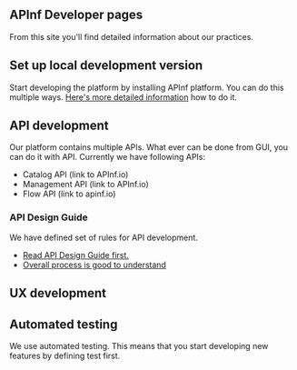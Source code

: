 ## APInf Developer pages

From this site you'll find detailed information about our practices. 

## Set up local development version 
Start developing the platform by installing APInf platform. You can do this multiple ways. [Here's more detailed information](https://github.com/apinf/platform/blob/develop/INSTALL.md) how to do it. 


## API development

Our platform contains multiple APIs. What ever can be done from GUI, you can do it with API. Currently we have following APIs: 
- Catalog API (link to APInf.io)
- Management API (link to APInf.io)
- Flow API (link to apinf.io)

### API Design Guide
We have defined set of rules for API development. 
- [Read API Design Guide first.](https://apinf.gitbooks.io/api-guidelines/content/)
- [Overall process is good to understand](https://apinf.gitbooks.io/api-guidelines/content/process.html)


## UX development

## Automated testing

We use automated testing. This means that you start developing new features by defining test first. 
